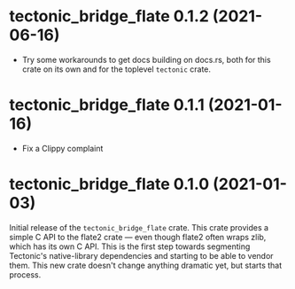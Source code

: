 # tectonic_bridge_flate 0.1.2 (2021-06-16)

- Try some workarounds to get docs building on docs.rs, both for this crate on
  its own and for the toplevel `tectonic` crate.


# tectonic_bridge_flate 0.1.1 (2021-01-16)

- Fix a Clippy complaint


# tectonic_bridge_flate 0.1.0 (2021-01-03)

Initial release of the `tectonic_bridge_flate` crate. This crate provides a
simple C API to the flate2 crate — even though flate2 often wraps zlib, which
has its own C API. This is the first step towards segmenting Tectonic's
native-library dependencies and starting to be able to vendor them. This new
crate doesn't change anything dramatic yet, but starts that process.
